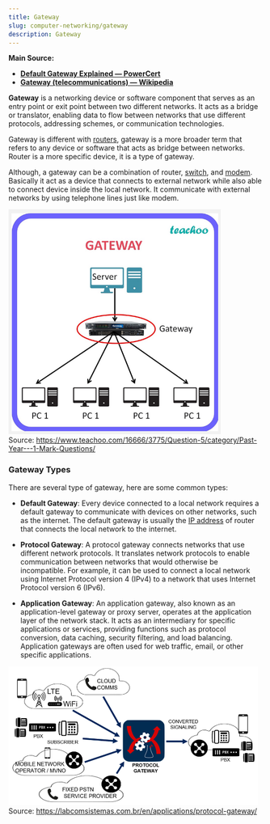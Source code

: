 ```yaml
---
title: Gateway
slug: computer-networking/gateway
description: Gateway
---
```


**Main Source:**

- **[Default Gateway Explained — PowerCert](https://youtu.be/pCcJFdYNamc)**
- **[Gateway (telecommunications) — Wikipedia](<https://en.wikipedia.org/wiki/Gateway_(telecommunications)>)**

**Gateway** is a networking device or software component that serves as an entry point or exit point between two different networks. It acts as a bridge or translator, enabling data to flow between networks that use different protocols, addressing schemes, or communication technologies.

Gateway is different with [routers](/computer-networking/router), gateway is a more broader term that refers to any device or software that acts as bridge between networks. Router is a more specific device, it is a type of gateway.

Although, a gateway can be a combination of router, [switch](/computer-networking/switch), and [modem](/computer-networking/dial-up-modem). Basically it act as a device that connects to external network while also able to connect device inside the local network. It communicate with external networks by using telephone lines just like modem.

![4 Computer are connected to router as gateway that connects to server](./gateway-example.png)  
Source: https://www.teachoo.com/16666/3775/Question-5/category/Past-Year---1-Mark-Questions/

### Gateway Types

There are several type of gateway, here are some common types:

- **Default Gateway**: Every device connected to a local network requires a default gateway to communicate with devices on other networks, such as the internet. The default gateway is usually the [IP address](/computer-networking/ip-address) of router that connects the local network to the internet.

- **Protocol Gateway**: A protocol gateway connects networks that use different network protocols. It translates network protocols to enable communication between networks that would otherwise be incompatible. For example, it can be used to connect a local network using Internet Protocol version 4 (IPv4) to a network that uses Internet Protocol version 6 (IPv6).

- **Application Gateway**: An application gateway, also known as an application-level gateway or proxy server, operates at the application layer of the network stack. It acts as an intermediary for specific applications or services, providing functions such as protocol conversion, data caching, security filtering, and load balancing. Application gateways are often used for web traffic, email, or other specific applications.

![Protocol gateway](./protocol-gateway.png)  
Source: https://labcomsistemas.com.br/en/applications/protocol-gateway/
